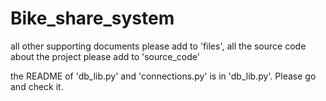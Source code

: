 # Bike_share_system

all other supporting documents please add to 'files',
all the source code about the project please add to 'source_code'

the README of 'db_lib.py' and 'connections.py' is in 'db_lib.py'. Please go and check it.
